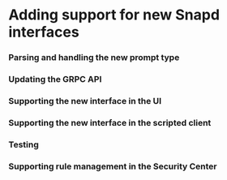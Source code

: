 # Adding support for new Snapd interfaces

### Parsing and handling the new prompt type

### Updating the GRPC API

### Supporting the new interface in the UI

### Supporting the new interface in the scripted client

### Testing

### Supporting rule management in the Security Center
